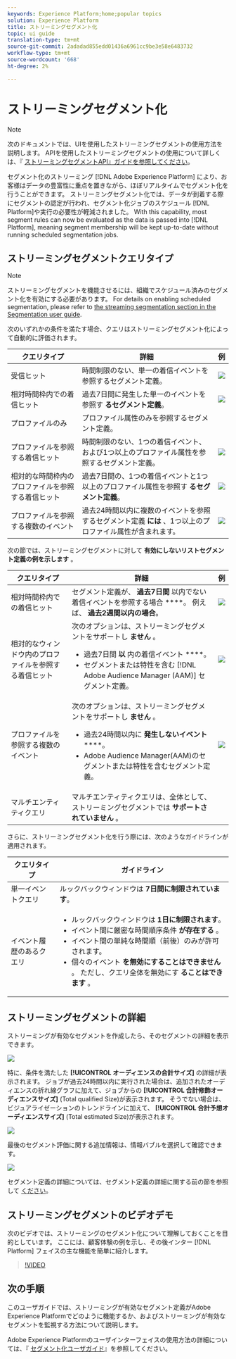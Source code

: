 ```yaml
---
keywords: Experience Platform;home;popular topics
solution: Experience Platform
title: ストリーミングセグメント化
topic: ui guide
translation-type: tm+mt
source-git-commit: 2adadad855edd01436a6961cc9be3e58e6483732
workflow-type: tm+mt
source-wordcount: '668'
ht-degree: 2%

---
```



# ストリーミングセグメント化

>[!NOTE]
>
>次のドキュメントでは、UIを使用したストリーミングセグメントの使用方法を説明します。 APIを使用したストリーミングセグメントの使用について詳しくは、『 [ストリーミングセグメントAPI』ガイドを参照してください](../api/streaming-segmentation.md)。

セグメント化のストリーミング [!DNL Adobe Experience Platform] により、お客様はデータの豊富性に重点を置きながら、ほぼリアルタイムでセグメント化を行うことができます。 ストリーミングセグメント化では、データが到着する際にセグメントの認定が行われ、セグメント化ジョブのスケジュール [!DNL Platform]や実行の必要性が軽減されました。 With this capability, most segment rules can now be evaluated as the data is passed into [!DNL Platform], meaning segment membership will be kept up-to-date without running scheduled segmentation jobs.

## ストリーミングセグメントクエリタイプ

>[!NOTE]
>
>ストリーミングセグメントを機能させるには、組織でスケジュール済みのセグメント化を有効にする必要があります。 For details on enabling scheduled segmentation, please refer to [the streaming segmentation section in the Segmentation user guide](./overview.md#scheduled-segmentation).

次のいずれかの条件を満たす場合、クエリはストリーミングセグメント化によって自動的に評価されます。

| クエリタイプ | 詳細 | 例 |
| ---------- | ------- | ------- |
| 受信ヒット | 時間制限のない、単一の着信イベントを参照するセグメント定義。 | ![](../images/ui/streaming-segmentation/incoming-hit.png) |
| 相対時間枠内での着信ヒット | 過去7日間に発生した単一のイベントを参照す **るセグメント定義**。 | ![](../images/ui/streaming-segmentation/relative-hit-success.png) |
| プロファイルのみ | プロファイル属性のみを参照するセグメント定義。 |  |
| プロファイルを参照する着信ヒット | 時間制限のない、1つの着信イベント、および1つ以上のプロファイル属性を参照するセグメント定義。 | ![](../images/ui/streaming-segmentation/profile-hit.png) |
| 相対的な時間枠内のプロファイルを参照する着信ヒット | 過去7日間の、1つの着信イベントと1つ以上のプロファイル属性を参照す **るセグメント定義**。 | ![](../images/ui/streaming-segmentation/profile-relative-success.png) |
| プロファイルを参照する複数のイベント | 過去24時間以内に複数のイベントを参照するセグメント定義 **には** 、1つ以上のプロファイル属性が含まれます。 | ![](../images/ui/streaming-segmentation/event-history-success.png) |

次の節では、ストリーミングセグメントに対して **有効にしないリストセグメント定義の例を示します** 。

| クエリタイプ | 詳細 | 例 |
| ---------- | ------- | ------- |
| 相対時間枠内での着信ヒット | セグメント定義が、 **過去7日間** 以内でない着信イベントを参照する場合 ****。 例えば、 **過去2週間以内の場合**。 | ![](../images/ui/streaming-segmentation/relative-hit-failure.png) |
| 相対的なウィンドウ内のプロファイルを参照する着信ヒット | 次のオプションは、ストリーミングセグメントをサポートし **ません** 。<ul><li>過去7日間 **以** 内の着信イベント ****。</li><li>セグメントまたは特性を含む [!DNL Adobe Audience Manager (AAM)] セグメント定義。</li></ul> | ![](../images/ui/streaming-segmentation/profile-relative-failure.png) |
| プロファイルを参照する複数のイベント | 次のオプションは、ストリーミングセグメントをサポートし **ません** 。<ul><li>過去24時間以内に **発生しないイベント******。</li><li>Adobe Audience Manager(AAM)のセグメントまたは特性を含むセグメント定義。</li></ul> | ![](../images/ui/streaming-segmentation/event-history-failure.png) |
| マルチエンティティクエリ | マルチエンティティクエリは、全体として、ストリーミングセグメントでは **サポートされていません** 。 |  |

さらに、ストリーミングセグメント化を行う際には、次のようなガイドラインが適用されます。

| クエリタイプ | ガイドライン |
| ---------- | -------- |
| 単一イベントクエリ | ルックバックウィンドウは **7日間に制限されています**。 |
| イベント履歴のあるクエリ | <ul><li>ルックバックウィンドウは **1日に制限されます**。</li><li>イベント間に厳密な時間順序条件 **が存在する** 。</li><li>イベント間の単純な時間順（前後）のみが許可されます。</li><li>個々のイベント **を無効にすることはできません** 。 ただし、クエリ全体を無効にす **ることはできます** 。</li></ul> |

## ストリーミングセグメントの詳細

ストリーミングが有効なセグメントを作成したら、そのセグメントの詳細を表示できます。

![](../images/ui/streaming-segmentation/monitoring-streaming-segment.png)

特に、条件を満たした **[!UICONTROL オーディエンスの合計サイズ]** の詳細が表示されます。 ジョブが過去24時間以内に実行された場合は、追加されたオーディエンスの折れ線グラフに加えて、ジョブからの **[!UICONTROL 合計修飾オーディエンスサイズ]** (Total qualified Size)が表示されます。 そうでない場合は、ビジュアライゼーションのトレンドラインに加えて、 **[!UICONTROL 合計予想オーディエンスサイズ]** (Total estimated Size)が表示されます。

![](../images/ui/streaming-segmentation/monitoring-streaming-segment-graph.png)

最後のセグメント評価に関する追加情報は、情報バブルを選択して確認できます。

![](../images/ui/streaming-segmentation/info-bubble.png)

セグメント定義の詳細については、セグメント定義の詳細に関する前の節を参照して [ください](#segment-details)。

## ストリーミングセグメントのビデオデモ

次のビデオでは、ストリーミングのセグメント化について理解しておくことを目的としています。 ここには、顧客体験の例を示し、その後インター [!DNL Platform] フェイスの主な機能を簡単に紹介します。

>[!VIDEO](https://video.tv.adobe.com/v/36184?quality=12&learn=on)

## 次の手順

このユーザガイドでは、ストリーミングが有効なセグメント定義がAdobe Experience Platformでどのように機能するか、およびストリーミングが有効なセグメントを監視する方法について説明します。

Adobe Experience Platformのユーザインターフェイスの使用方法の詳細については、『 [セグメント化ユーザガイド](./overview.md)』を参照してください。